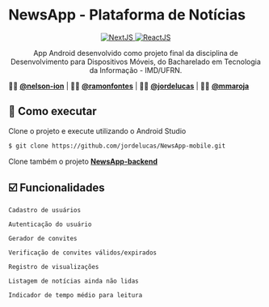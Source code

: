 # NewsApp - Plataforma de Notícias

<p align="center">
  <a target="_blank" href="https://nodejs.org/en/">
      <img alt="NextJS" src="https://img.shields.io/static/v1?color=green&label=Node&message=JS&?style=for-the-badge&logo=Node.js">
  </a>
  <a target="_blank" href="https://www.typescriptlang.org">
    <img alt="ReactJS" src="https://img.shields.io/static/v1?color=blue&label=Typescript&message=JS&?style=for-the-badge&logo=Typescript"> 
  </a>
  </a>
</p>

<p align="center">
App Android desenvolvido como projeto final da disciplina de Desenvolvimento para Dispositivos Móveis, do Bacharelado em Tecnologia da Informação - IMD/UFRN.
</p>


:man_teacher: [**@nelson-ion**](https://github.com/nelson-ion) | :man_teacher: [**@ramonfontes**](https://github.com/ramonfontes) | :man_technologist: [**@jordelucas**](https://github.com/jordelucas) | :man_technologist: [**@mmaroja**](https://github.com/mmaroja)

## :rocket: Como executar

Clone o projeto e execute utilizando o Android Studio

```bash
$ git clone https://github.com/jordelucas/NewsApp-mobile.git
```

Clone também o projeto [**NewsApp-backend**](https://github.com/jordelucas/NewsApp-backend) 

## :ballot_box_with_check: Funcionalidades ##

`Cadastro de usuários`   

`Autenticação do usuário`

`Gerador de convites`    

`Verificação de convites válidos/expirados`     

`Registro de visualizações`    

`Listagem de notícias ainda não lidas`   

`Indicador de tempo médio para leitura`  
